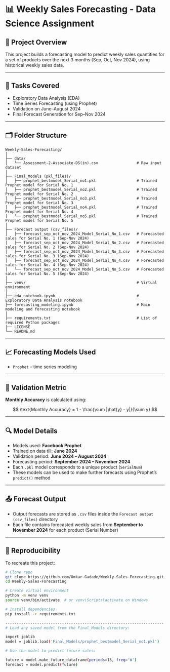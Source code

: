 # 📊 Weekly Sales Forecasting - Data Science Assignment

## 📁 Project Overview

This project builds a forecasting model to predict weekly sales quantities for a set of products over the next 3 months (Sep, Oct, Nov 2024), using historical weekly sales data.

---

## 📌 Tasks Covered

- Exploratory Data Analysis (EDA)
- Time Series Forecasting (using Prophet)
- Validation on June–August 2024
- Final Forecast Generation for Sep–Nov 2024

---

## 🗂 Folder Structure

```
Weekly-Sales-Forecasting/
│
├── data/
│   └── Assessment-2-Associate-DS(in).csv                 # Raw input dataset
│
├── Final_Models (pkl_files)/
│   ├── prophet_bestmodel_Serial_no1.pkl                  # Trained Prophet model for Serial No. 1
│   ├── prophet_bestmodel_Serial_no2.pkl                  # Trained Prophet model for Serial No. 2
│   ├── prophet_bestmodel_Serial_no3.pkl                  # Trained Prophet model for Serial No. 3
│   ├── prophet_bestmodel_Serial_no4.pkl                  # Trained Prophet model for Serial No. 4
│   └── prophet_bestmodel_Serial_no5.pkl                  # Trained Prophet model for Serial No. 5
│ 
├── Forecast output (csv_files)/
│   ├── forecast_sep_oct_nov_2024_Model_Serial_No_1.csv   # Forecasted sales for Serial No. 1 (Sep-Nov 2024)
│   ├── forecast_sep_oct_nov_2024_Model_Serial_No_2.csv   # Forecasted sales for Serial No. 2 (Sep-Nov 2024)
│   ├── forecast_sep_oct_nov_2024_Model_Serial_No_3.csv   # Forecasted sales for Serial No. 3 (Sep-Nov 2024)
│   ├── forecast_sep_oct_nov_2024_Model_Serial_No_4.csv   # Forecasted sales for Serial No. 4 (Sep-Nov 2024)
│   └── forecast_sep_oct_nov_2024_Model_Serial_No_5.csv   # Forecasted sales for Serial No. 5 (Sep-Nov 2024)
│
├── venv/                                                 # Virtual environment
│
├── eda_notebook.ipynb                                    # Exploratory Data Analysis notebook
├── forecasting_modeling.ipynb                            # Main modeling and forecasting notebook
│
├── requirements.txt                                      # List of required Python packages
├── LICENSE
└── README.md                                          

```



---

## 📈 Forecasting Models Used

- `Prophet` – time series modeling


---

## 🧪 Validation Metric

**Monthly Accuracy** is calculated using:

$$
\text{Monthly Accuracy} = 1 - \frac{\sum |\hat{y} - y|}{\sum y}
$$


---

## 🔍 Model Details

- Models used: **Facebook Prophet**
- Trained on data till: **June 2024**
- Validation period: **June 2024 – August 2024**
- Forecasting period: **September 2024 – November 2024**
- Each `.pkl` model corresponds to a unique product (`SerialNum`)
- These models can be used to make further forecasts using Prophet’s `predict()` method

---

## 📤 Forecast Output

- Output forecasts are stored as `.csv` files inside the `Forecast output (csv_files)` directory
- Each file contains forecasted weekly sales from **September to November 2024** for each product (Serial Number)

---

## 🔁 Reproducibility

To recreate this project:

```bash
# Clone repo
git clone https://github.com/Omkar-Gadade/Weekly-Sales-Forecasting.git
cd Weekly-Sales-Forecasting

# Create virtual environment 
python -m venv venv
source venv/bin/activate  # or venv\Scripts\activate on Windows

# Install dependencies
pip install -r requirements.txt

----------------------------------------------------------------------
# Load any saved model from the Final_Models directory:

import joblib
model = joblib.load('Final_Models/prophet_bestmodel_Serial_no1.pkl')

# Use the model to predict future sales:

future = model.make_future_dataframe(periods=13, freq='W')
forecast = model.predict(future)

```








